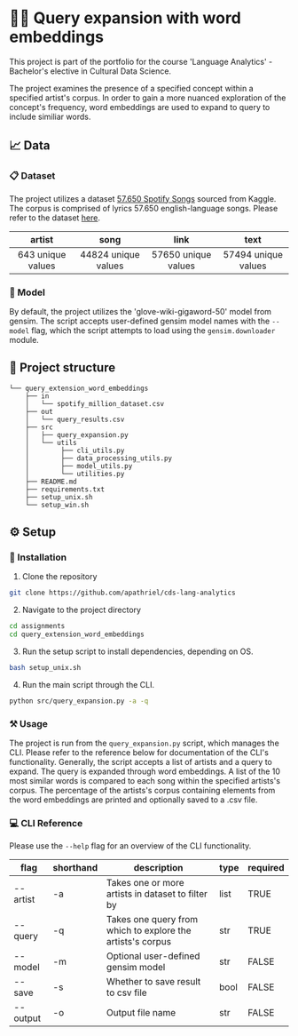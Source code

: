 # 🕵🏻 Query expansion with word embeddings

This project is part of the portfolio for the course 'Language Analytics' - Bachelor's elective in Cultural Data Science.

The project examines the presence of a specified concept within a specified artist's corpus. In order to gain a more nuanced exploration of the concept's frequency, word embeddings are used to expand to query to include similiar words.

## 📈 Data

### 📋 Dataset
The project utilizes a dataset [57.650 Spotify Songs](https://www.kaggle.com/datasets/joebeachcapital/57651-spotify-songs) sourced from Kaggle. The corpus is comprised of lyrics 57.650 english-language songs. Please refer to the dataset [here](https://www.kaggle.com/datasets/joebeachcapital/57651-spotify-songs).

|      artist       |        song        |        link        |        text        |
|:-----------------:|:------------------:|:------------------:|:------------------:|
| 643 unique values | 44824 unique values| 57650 unique values| 57494 unique values|


### 🤖 Model
By default, the project utilizes the 'glove-wiki-gigaword-50' model from gensim. The script accepts user-defined gensim model names with the `--model` flag, which the script attempts to load using the `gensim.downloader` module.


## 📂 Project structure
```
└── query_extension_word_embeddings
	├── in
	│   └── spotify_million_dataset.csv
    ├── out
    │   └── query_results.csv    
	├── src
	│   ├── query_expansion.py
    │   └── utils
    │        ├── cli_utils.py
    │        ├── data_processing_utils.py
    │        ├── model_utils.py
    │        └── utilities.py
	├── README.md
	├── requirements.txt
	├── setup_unix.sh
    └── setup_win.sh
```

## ⚙️ Setup

### 💾 Installation
1. Clone the repository
```sh
git clone https://github.com/apathriel/cds-lang-analytics
```
2. Navigate to the project directory
```sh
cd assignments
cd query_extension_word_embeddings
```
3. Run the setup script to install dependencies, depending on OS.
``` sh
bash setup_unix.sh
```
4. Run the main script through the CLI.
```sh
python src/query_expansion.py -a -q
```

### ⚒️ Usage 
The project is run from the `query_expansion.py` script, which manages the CLI. Please refer to the reference below for documentation of the CLI's functionality. Generally, the script accepts a list of artists and a query to expand. The query is expanded through word embeddings. A list of the 10 most similar words is compared to each song within the specified artists's corpus. The percentage of the artists's corpus containing elements from the word embeddings are printed and optionally saved to a .csv file.

### 💻 CLI Reference
Please use the `--help` flag for an overview of the CLI functionality.

|flag     |shorthand|description                                               |type|required|
|---------|---------|----------------------------------------------------------|----|--------|
|\--artist|\-a      |Takes one or more artists in dataset to filter by         |list|TRUE    |
|\--query |\-q      |Takes one query from which to explore the artists's corpus|str |TRUE    |
|\--model |\-m      |Optional user-defined gensim model                        |str |FALSE   |
|\--save  |\-s      |Whether to save result to csv file                        |bool|FALSE   |
|\--output|\-o      |Output file name                                          |str |FALSE   |